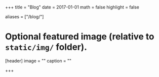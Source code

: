 +++
title = "Blog"
date = 2017-01-01
math = false
highlight = false

aliases = ["/blog/"]

# Optional featured image (relative to `static/img/` folder).
[header]
image = ""
caption = ""

+++
